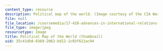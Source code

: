 ```yaml
---
content_type: resource
description: Political map of the world. (Image courtesy of the CIA World Fact Book.)
file: null
file_location: /coursemedia/17-420-advances-in-international-relations-theory-spring-2003/35c41db883692062bd121c03f621ac94_17-420s03-th.jpg
file_type: image/jpeg
resourcetype: Image
title: Political Map of the World (thumbnail)
uid: 35c41db8-8369-2062-bd12-1c03f621ac94
---
```

